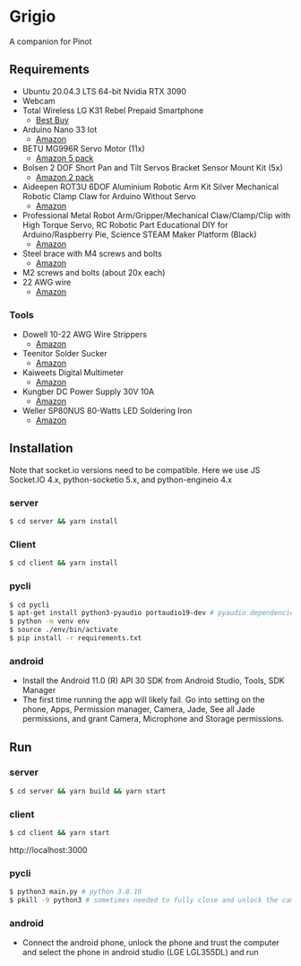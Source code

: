 # Grigio

A companion for Pinot

## Requirements
- Ubuntu 20.04.3 LTS 64-bit Nvidia RTX 3090
- Webcam
- Total Wireless LG K31 Rebel Prepaid Smartphone
  - [Best Buy](https://www.bestbuy.com/site/total-wireless-lg-k31-rebel-prepaid/6444063.p?skuId=6444063&ref=212&loc=1&ref=212&loc=1&gclid=Cj0KCQjw-NaJBhDsARIsAAja6dPbySg3K3DWoG9a5rCGf3GOqX3ntnJa2rwmFQ7xNhtysT7ztk1mUa8aAorpEALw_wcB&gclsrc=aw.ds)
- Arduino Nano 33 Iot
  - [Amazon](https://www.amazon.com/dp/B07VW9TSKD?psc=1&ref=ppx_yo2_dt_b_product_details)
- BETU MG996R Servo Motor (11x)
  - [Amazon 5 pack](https://www.amazon.com/gp/product/B094VW8NYT/ref=ppx_yo_dt_b_asin_title_o00_s00?ie=UTF8&psc=1)
- Bolsen 2 DOF Short Pan and Tilt Servos Bracket Sensor Mount Kit (5x)
  - [Amazon 2 pack](https://www.amazon.com/gp/product/B07HQB95VY/ref=ppx_yo_dt_b_asin_title_o00_s00?ie=UTF8&psc=1)
- Aideepen ROT3U 6DOF Aluminium Robotic Arm Kit Silver Mechanical Robotic Clamp Claw for Arduino Without Servo
  - [Amazon](https://www.amazon.com/gp/product/B01NBBBE21/ref=ppx_yo_dt_b_asin_title_o00_s00?ie=UTF8&psc=1)
- Professional Metal Robot Arm/Gripper/Mechanical Claw/Clamp/Clip with High Torque Servo, RC Robotic Part Educational DIY for Arduino/Raspberry Pie, Science STEAM Maker Platform (Black)
  - [Amazon](https://www.amazon.com/gp/product/B08WPZ9FGW/ref=ppx_yo_dt_b_asin_title_o00_s00?ie=UTF8&psc=1)
- Steel brace with M4 screws and bolts
  - [Amazon](https://www.amazon.com/dp/B07KVY3HJP?psc=1&ref=ppx_yo2_dt_b_product_details)
- M2 screws and bolts (about 20x each)
- 22 AWG wire
  - [Amazon](https://www.amazon.com/dp/B083DN5R61?psc=1&ref=ppx_yo2_dt_b_product_details)

### Tools
- Dowell 10-22 AWG Wire Strippers
  - [Amazon](https://www.amazon.com/dp/B06X9875Z7?psc=1&ref=ppx_yo2_dt_b_product_details)
- Teenitor Solder Sucker
  - [Amazon](https://www.amazon.com/dp/B0739LXQ6N?psc=1&ref=ppx_yo2_dt_b_product_details)
- Kaiweets Digital Multimeter
  - [Amazon](https://www.amazon.com/dp/B08CX9W7G3?psc=1&ref=ppx_yo2_dt_b_product_details)
- Kungber DC Power Supply 30V 10A
  - [Amazon](https://www.amazon.com/dp/B08DJ1FDXV?psc=1&ref=ppx_yo2_dt_b_product_details)
- Weller SP80NUS 80-Watts LED Soldering Iron 
  - [Amazon](https://www.amazon.com/dp/B00B3SG796?psc=1&ref=ppx_yo2_dt_b_product_details)

## Installation

Note that socket.io versions need to be compatible. Here we use JS Socket.IO 4.x, python-socketio 5.x, and python-engineio 4.x

### server
```bash
$ cd server && yarn install
```

### Client
```bash
$ cd client && yarn install
```

### pycli
```bash
$ cd pycli
$ apt-get install python3-pyaudio portaudio19-dev # pyaudio dependencies
$ python -m venv env
$ source ./env/bin/activate
$ pip install -r requirements.txt
```

### android
- Install the Android 11.0 (R) API 30 SDK from Android Studio, Tools, SDK Manager
- The first time running the app will likely fail. Go into setting on the phone, Apps, Permission manager, Camera, Jade, See all Jade permissions, and grant Camera, Microphone and Storage permissions.

## Run

### server
```bash
$ cd server && yarn build && yarn start
```

### client
```bash
$ cd client && yarn start
```
http://localhost:3000

### pycli
```bash
$ python3 main.py # python 3.8.10
$ pkill -9 python3 # sometimes needed to fully close and unlock the camera
```

### android
- Connect the android phone, unlock the phone and trust the computer and select the phone in android studio (LGE LGL355DL) and run

